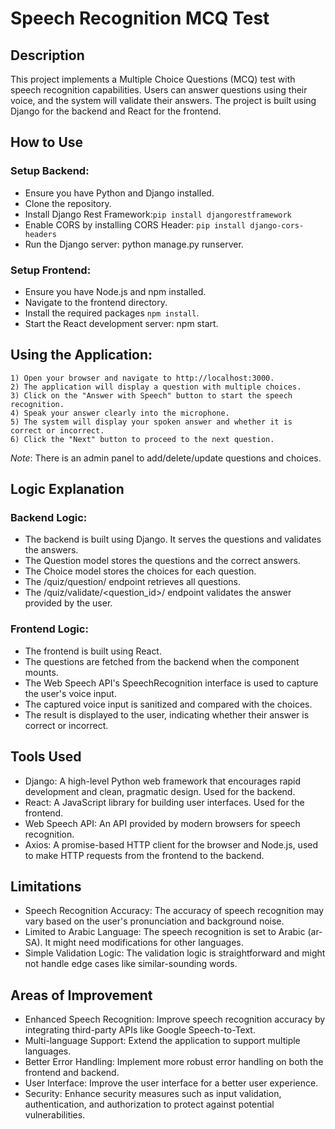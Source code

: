 # Speech Recognition MCQ Test
## Description
This project implements a Multiple Choice Questions (MCQ) test with speech recognition capabilities. Users can answer questions using their voice, and the system will validate their answers. The project is built using Django for the backend and React for the frontend.

## How to Use
### Setup Backend:

- Ensure you have Python and Django installed.
- Clone the repository.
- Install Django Rest Framework:```pip install djangorestframework```
- Enable CORS by installing CORS Header: ```pip install django-cors-headers ```
- Run the Django server: python manage.py runserver.
### Setup Frontend:

- Ensure you have Node.js and npm installed.
- Navigate to the frontend directory.
- Install the required packages ```npm install```.
- Start the React development server: npm start.
## Using the Application:
```
1) Open your browser and navigate to http://localhost:3000.
2) The application will display a question with multiple choices.
3) Click on the "Answer with Speech" button to start the speech recognition.
4) Speak your answer clearly into the microphone.
5) The system will display your spoken answer and whether it is correct or incorrect.
6) Click the "Next" button to proceed to the next question.
```
*Note*: There is an admin panel to add/delete/update questions and choices.
## Logic Explanation
### Backend Logic:

- The backend is built using Django. It serves the questions and validates the answers.
- The Question model stores the questions and the correct answers.
- The Choice model stores the choices for each question.
- The /quiz/question/ endpoint retrieves all questions.
- The /quiz/validate/<question_id>/ endpoint validates the answer provided by the user.
### Frontend Logic:

- The frontend is built using React.
- The questions are fetched from the backend when the component mounts.
- The Web Speech API's SpeechRecognition interface is used to capture the user's voice input.
- The captured voice input is sanitized and compared with the choices.
- The result is displayed to the user, indicating whether their answer is correct or incorrect.
## Tools Used
- Django: A high-level Python web framework that encourages rapid development and clean, pragmatic design. Used for the backend.
- React: A JavaScript library for building user interfaces. Used for the frontend.
- Web Speech API: An API provided by modern browsers for speech recognition.
- Axios: A promise-based HTTP client for the browser and Node.js, used to make HTTP requests from the frontend to the backend.
## Limitations
- Speech Recognition Accuracy: The accuracy of speech recognition may vary based on the user's pronunciation and background noise.
- Limited to Arabic Language: The speech recognition is set to Arabic (ar-SA). It might need modifications for other languages.
- Simple Validation Logic: The validation logic is straightforward and might not handle edge cases like similar-sounding words.
## Areas of Improvement
- Enhanced Speech Recognition: Improve speech recognition accuracy by integrating third-party APIs like Google Speech-to-Text.
- Multi-language Support: Extend the application to support multiple languages.
- Better Error Handling: Implement more robust error handling on both the frontend and backend.
- User Interface: Improve the user interface for a better user experience.
- Security: Enhance security measures such as input validation, authentication, and authorization to protect against potential vulnerabilities.
